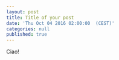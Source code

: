 ```yaml
---
layout: post
title: Title of your post
date: 'Thu Oct 04 2016 02:00:00  (CEST)'
categories: null
published: true
---
```



Ciao!

